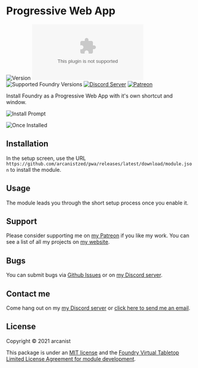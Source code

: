 # Progressive Web App

![Version](https://img.shields.io/github/v/tag/arcanistzed/pwa?label=Version&style=flat-square&color=2577a1) ![Latest Release Download Count](https://img.shields.io/github/downloads/arcanistzed/pwa/latest/module.zip?label=Downloads&style=flat-square&color=9b43a8) ![Supported Foundry Versions](https://img.shields.io/endpoint?url=https://foundryshields.com/version?url=https://raw.githubusercontent.com/arcanistzed/pwa/main/module.json&style=flat-square&color=ff6400) [![Discord Server](https://img.shields.io/badge/-Discord-%232c2f33?style=flat-square&logo=discord)](https://discord.gg/AAkZWWqVav) [![Patreon](https://img.shields.io/badge/-Patreon-%23141518?style=flat-square&logo=patreon)](https://www.patreon.com/bePatron?u=15896855)

Install Foundry as a Progressive Web App with it's own shortcut and window.

![Install Prompt](https://i.imgur.com/sJx1x0u.png)

![Once Installed](https://i.imgur.com/pvBRGmd.png)

## Installation

In the setup screen, use the URL `https://github.com/arcanistzed/pwa/releases/latest/download/module.json` to install the module.

## Usage

The module leads you through the short setup process once you enable it.

## Support

Please consider supporting me on [my Patreon](https://patreon.com/arcanistzed) if you like my work. You can see a list of all my projects on [my website](https://arcanist.me).

## Bugs

You can submit bugs via [Github Issues](https://github.com/arcanistzed/pwa/issues/new/choose) or on [my Discord server](https://discord.gg/AAkZWWqVav).

## Contact me

Come hang out on my [my Discord server](https://discord.gg/AAkZWWqVav) or [click here to send me an email](mailto:arcanistzed@gmail.com?subject=Progressive%20Web%20App%20module%20for%20Foundry%20VTT).

## License

Copyright © 2021 arcanist

This package is under an [MIT license](LICENSE) and the [Foundry Virtual Tabletop Limited License Agreement for module development](https://foundryvtt.com/article/license/).
